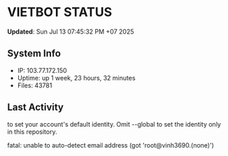 # VIETBOT STATUS
**Updated**: Sun Jul 13 07:45:32 PM +07 2025

## System Info
- IP: 103.77.172.150
- Uptime: up 1 week, 23 hours, 32 minutes
- Files: 43781

## Last Activity

to set your account's default identity.
Omit --global to set the identity only in this repository.

fatal: unable to auto-detect email address (got 'root@vinh3690.(none)')
